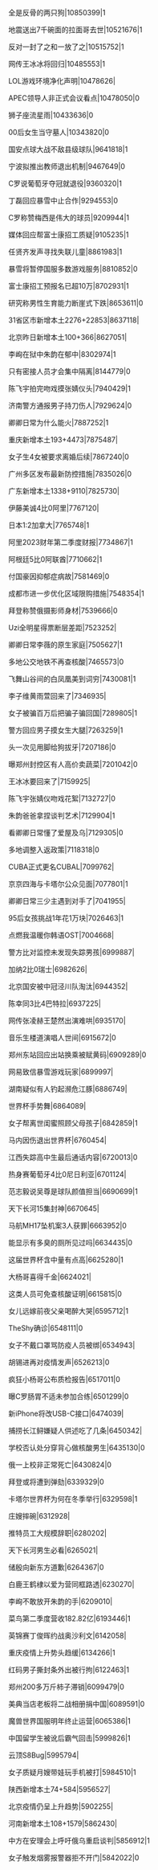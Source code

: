 全是反骨的两只狗|10850399|1

地震送出7千碗面的拉面哥去世|10521676|1

反对一封了之和一放了之|10515752|1

网传王冰冰将回归|10485553|1

LOL游戏环境净化声明|10478626|

APEC领导人非正式会议看点|10478050|0

狮子座流星雨|10433636|0

00后女生当守墓人|10343820|0

国安点球大战不敌县级球队|9641818|1

宁波拟推出教师退出机制|9467649|0

C罗说葡萄牙夺冠就退役|9360320|1

丁磊回应暴雪中止合作|9294553|0

C罗称赞梅西是伟大的球员|9209944|1

媒体回应帮富士康招工质疑|9105235|1

任贤齐发声寻找失联儿童|8861983|1

暴雪将暂停国服多数游戏服务|8810852|0

富士康招工预报名已超10万|8702931|1

研究称男性生育能力断崖式下跌|8653611|0

31省区市新增本土2276+22853|8637118|

北京昨日新增本土100+366|8627051|

李峋在狱中朱韵在郁中|8302974|1

只有密接人员才会集中隔离|8144779|0

陈飞宇拍完吻戏摸张婧仪头|7940429|1

济南警方通报男子持刀伤人|7929624|0

卿卿日常为什么能火|7887252|1

重庆新增本土193+4473|7875487|

女子生4女被要求离婚后续|7867240|0

广州多区发布最新防控措施|7835026|0

广东新增本土1338+9110|7825730|

伊藤美诚4比0阿里|7767120|

日本1:2加拿大|7765748|1

阿里2023财年第二季度财报|7734867|1

阿根廷5比0阿联酋|7710662|1

付国豪因抑郁症病故|7581469|0

成都市进一步优化区域限购措施|7548354|1

拜登称赞俄摄影师身材|7539666|0

Uzi全明星得票断层差距|7523252|

卿卿日常李薇的原生家庭|7505627|1

多地公交地铁不再查核酸|7465573|0

飞舞山谷间的白凤凰美到词穷|7430081|1

李子维黄雨萱回来了|7346935|

女子被骗百万后把骗子骗回国|7289805|1

警方回应男子摸女生大腿|7263259|1

头一次见用脚给狗拔牙|7207186|0

曝郑州封控区有人高价卖蔬菜|7201042|0

王冰冰要回来了|7159925|

陈飞宇张婧仪吻戏花絮|7132727|0

朱韵爸爸拿捏谈判艺术|7129904|1

看卿卿日常懂了爱屋及乌|7129305|0

多地调整入返政策|7118318|0

CUBA正式更名CUBAL|7099762|

京京四海与卡塔尔公众见面|7077801|1

卿卿日常三少主遇到对手了|7041955|

95后女孩挑战1年花1万块|7026463|1

点燃我温暖你韩语OST|7004668|

警方比对监控未发现失踪男孩|6999887|

加纳2比0瑞士|6982626|

北京国安被中冠泾川队淘汰|6944352|

陈幸同3比4巴特拉|6937225|

网传张凌赫王楚然出演难哄|6935170|

音乐生楼道演唱人世间|6915672|0

郑州东站回应出站换乘被赋黄码|6909289|0

网易致信暴雪游戏玩家|6899997|

湖南疑似有人钓起濒危江豚|6886749|

世界杯手势舞|6864089|

女子帮离世闺蜜照顾父母孩子|6842859|1

马内因伤退出世界杯|6760454|

江西失踪高中生最后通话内容|6720013|0

热身赛葡萄牙4比0尼日利亚|6701124|

范志毅说吴尊是球队颜值担当|6690699|1

天下长河15集封神|6670645|

马航MH17坠机案3人获罪|6663952|0

能显示有多臭的厕所见过吗|6634435|0

这届世界杯含中量有点高|6625280|1

大杨哥喜得千金|6624021|

这类人员可免查核酸证明|6615815|0

女儿远嫁前夜父亲喝醉大哭|6595712|1

TheShy确诊|6548111|0

女子不戴口罩骂防疫人员被绑|6534943|

胡锡进再对疫情发声|6526213|0

疯狂小杨哥公布质检报告|6517011|0

曝C罗肠胃不适未参加合练|6501299|0

新iPhone将改USB-C接口|6474039|

捕捞长江鲟嫌疑人供述吃了几条|6450342|

学校否认处分穿背心做核酸男生|6435130|0

俄一上校非正常死亡|6430824|0

拜登或将遭到弹劾|6339329|0

卡塔尔世界杯为何在冬季举行|6329598|1

庄嫂摔碗|6312928|

推特员工大规模辞职|6280202|

天下长河男生必看|6265021|

储殷向新东方道歉|6264367|0

白鹿王鹤棣以爱为营同框路透|6230270|

李峋不敢放开朱韵的手|6209010|

菜鸟第二季度营收182.82亿|6193446|1

英锦赛丁俊晖约战奥沙利文|6142058|

重庆疫情上升势头趋缓|6134266|1

红码男子撕封条外出被行拘|6122463|1

郑州200多万斤柿子滞销|6099479|0

美典当店老板将二战相册捐中国|6089591|0

魔兽世界国服明年终止运营|6065386|1

中国留学生被讹后霸气回击|5999826|1

云顶S8Bug|5995794|

女子质疑月嫂带娃玩手机被打|5984510|1

陕西新增本土74+584|5956527|

北京疫情仍呈上升趋势|5902255|

河南新增本土108+1579|5862430|

中方在安理会上呼吁俄乌重启谈判|5856912|1

女子触发烟雾报警器拒不开门|5842022|0

